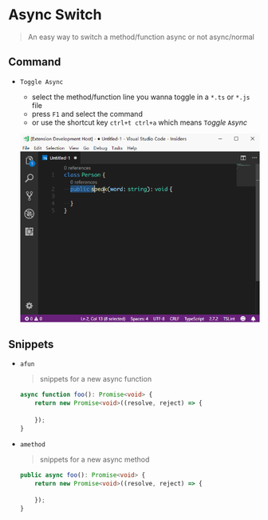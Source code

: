 # Async Switch
> An easy way to switch a method/function async or not async/normal

## Command
* `Toggle Async`  
    * select the method/function line you wanna toggle in a `*.ts` or `*.js` file
    * press `F1` and select the command 
    * or use the shortcut key `ctrl+t ctrl+a` which means `T`*oggle* `A`*sync*  

    ![demo](./assets/demo.gif)

## Snippets
* `afun`
    > snippets for a new async function
    ```typescript
    async function foo(): Promise<void> {
        return new Promise<void>((resolve, reject) => {
            
        });
    }
    ```
* `amethod`
    > snippets for a new async method
    ```typescript
    public async foo(): Promise<void> {
        return new Promise<void>((resolve, reject) => {
            
        });
    }
    ```